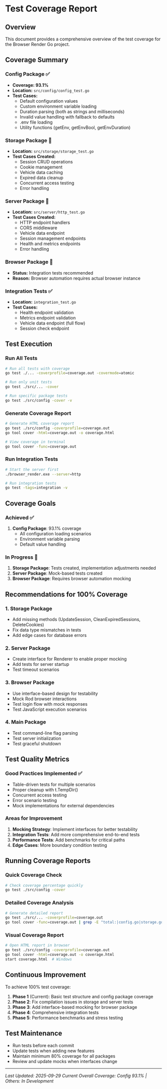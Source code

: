 # Test Coverage Report

## Overview
This document provides a comprehensive overview of the test coverage for the Browser Render Go project.

## Coverage Summary

### Config Package ✅
- **Coverage: 93.1%**
- **Location:** `src/config/config_test.go`
- **Test Cases:**
  - Default configuration values
  - Custom environment variable loading
  - Duration parsing (both as strings and milliseconds)
  - Invalid value handling with fallback to defaults
  - .env file loading
  - Utility functions (getEnv, getEnvBool, getEnvDuration)

### Storage Package 📝
- **Location:** `src/storage/storage_test.go`
- **Test Cases Created:**
  - Session CRUD operations
  - Cookie management
  - Vehicle data caching
  - Expired data cleanup
  - Concurrent access testing
  - Error handling

### Server Package 📝
- **Location:** `src/server/http_test.go`
- **Test Cases Created:**
  - HTTP endpoint handlers
  - CORS middleware
  - Vehicle data endpoint
  - Session management endpoints
  - Health and metrics endpoints
  - Error handling

### Browser Package 🔨
- **Status:** Integration tests recommended
- **Reason:** Browser automation requires actual browser instance

### Integration Tests ✅
- **Location:** `integration_test.go`
- **Test Cases:**
  - Health endpoint validation
  - Metrics endpoint validation
  - Vehicle data endpoint (full flow)
  - Session check endpoint

## Test Execution

### Run All Tests
```bash
# Run all tests with coverage
go test ./... -coverprofile=coverage.out -covermode=atomic

# Run only unit tests
go test ./src/... -cover

# Run specific package tests
go test ./src/config -cover -v
```

### Generate Coverage Report
```bash
# Generate HTML coverage report
go test ./src/config -coverprofile=coverage.out
go tool cover -html=coverage.out -o coverage.html

# View coverage in terminal
go tool cover -func=coverage.out
```

### Run Integration Tests
```bash
# Start the server first
./browser_render.exe --server=http

# Run integration tests
go test -tags=integration -v
```

## Coverage Goals

### Achieved ✅
1. **Config Package**: 93.1% coverage
   - All configuration loading scenarios
   - Environment variable parsing
   - Default value handling

### In Progress 🚧
1. **Storage Package**: Tests created, implementation adjustments needed
2. **Server Package**: Mock-based tests created
3. **Browser Package**: Requires browser automation mocking

## Recommendations for 100% Coverage

### 1. Storage Package
- Add missing methods (UpdateSession, CleanExpiredSessions, DeleteCookies)
- Fix data type mismatches in tests
- Add edge cases for database errors

### 2. Server Package
- Create interface for Renderer to enable proper mocking
- Add tests for server startup
- Test timeout scenarios

### 3. Browser Package
- Use interface-based design for testability
- Mock Rod browser interactions
- Test login flow with mock responses
- Test JavaScript execution scenarios

### 4. Main Package
- Test command-line flag parsing
- Test server initialization
- Test graceful shutdown

## Test Quality Metrics

### Good Practices Implemented ✅
- Table-driven tests for multiple scenarios
- Proper cleanup with t.TempDir()
- Concurrent access testing
- Error scenario testing
- Mock implementations for external dependencies

### Areas for Improvement
1. **Mocking Strategy**: Implement interfaces for better testability
2. **Integration Tests**: Add more comprehensive end-to-end tests
3. **Performance Tests**: Add benchmarks for critical paths
4. **Edge Cases**: More boundary condition testing

## Running Coverage Reports

### Quick Coverage Check
```bash
# Check coverage percentage quickly
go test ./src/config -cover
```

### Detailed Coverage Analysis
```bash
# Generate detailed report
go test ./src/... -coverprofile=coverage.out
go tool cover -func=coverage.out | grep -E "total:|config.go|storage.go|http.go"
```

### Visual Coverage Report
```bash
# Open HTML report in browser
go test ./src/config -coverprofile=coverage.out
go tool cover -html=coverage.out -o coverage.html
start coverage.html  # Windows
```

## Continuous Improvement

To achieve 100% test coverage:

1. **Phase 1** (Current): Basic test structure and config package coverage
2. **Phase 2**: Fix compilation issues in storage and server tests
3. **Phase 3**: Add interface-based mocking for browser package
4. **Phase 4**: Comprehensive integration tests
5. **Phase 5**: Performance benchmarks and stress testing

## Test Maintenance

- Run tests before each commit
- Update tests when adding new features
- Maintain minimum 80% coverage for all packages
- Review and update mocks when interfaces change

---

*Last Updated: 2025-09-29*
*Current Overall Coverage: Config 93.1% | Others: In Development*